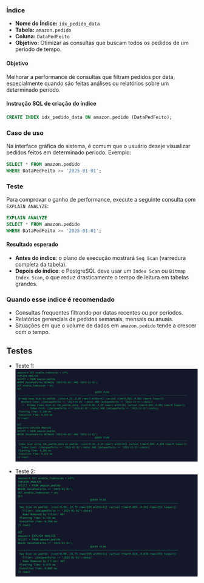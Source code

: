 
### Índice
- **Nome do Índice:** `idx_pedido_data`
- **Tabela:** `amazon.pedido`
- **Coluna:** `DataPedFeito`
- **Objetivo:** Otimizar as consultas que buscam todos os pedidos de um periodo de tempo.

#### Objetivo
Melhorar a performance de consultas que filtram pedidos por data, especialmente quando são feitas análises ou relatórios sobre um determinado período.

#### Instrução SQL de criação do índice

```sql
CREATE INDEX idx_pedido_data ON amazon.pedido (DataPedFeito);
```

### Caso de uso

Na interface gráfica do sistema, é comum que o usuário deseje visualizar pedidos feitos em determinado período. Exemplo:

```sql
SELECT * FROM amazon.pedido 
WHERE DataPedFeito >= '2025-01-01';
```

### Teste

Para comprovar o ganho de performance, execute a seguinte consulta com `EXPLAIN ANALYZE`:

```sql
EXPLAIN ANALYZE
SELECT * FROM amazon.pedido 
WHERE DataPedFeito >= '2025-01-01';
```

#### Resultado esperado

- **Antes do índice**: o plano de execução mostrará `Seq Scan` (varredura completa da tabela).
- **Depois do índice**: o PostgreSQL deve usar um `Index Scan` ou `Bitmap Index Scan`, o que reduz drasticamente o tempo de leitura em tabelas grandes.


### Quando esse índice é recomendado

- Consultas frequentes filtrando por datas recentes ou por períodos.
- Relatórios gerenciais de pedidos semanais, mensais ou anuais.
- Situações em que o volume de dados em `amazon.pedido` tende a crescer com o tempo.

## Testes

- Teste 1:
![Teste 1](Testes/Teste1_pedido_data.png)

- Teste 2:
![Teste 2](Testes/Teste2_pedido_data.png)
